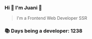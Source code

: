 ### Hi 👋 I&#39;m Juani 🦁

> I&#39;m a Frontend Web Developer SSR

### 📚 Days being a developer: 1238

